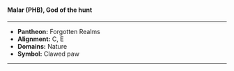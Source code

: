 #### Malar (PHB), God of the hunt
___

- **Pantheon:** Forgotten Realms
- **Alignment:** C, E
- **Domains:** Nature
- **Symbol:** Clawed paw
___
